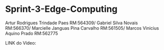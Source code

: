 # Sprint-3-Edge-Computing

Artur Rodrigues Trindade Paes RM:564309/ 
Gabriel Silva Novais RM:566370/ 
Marcielle Janguas Pina Carvalho RM:561505/ 
Marcos Vinicius Aquino Prado RM:562775

LINK do Vídeo: